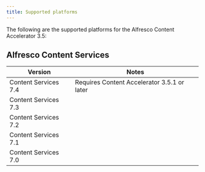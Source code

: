 ```yaml
---
title: Supported platforms
---
```


The following are the supported platforms for the Alfresco Content Accelerator 3.5:

## Alfresco Content Services

| Version | Notes |
| ------- | ----- |
| Content Services 7.4 | Requires Content Accelerator 3.5.1 or later |
| Content Services 7.3 | |
| Content Services 7.2 | |
| Content Services 7.1 | |
| Content Services 7.0 | |
